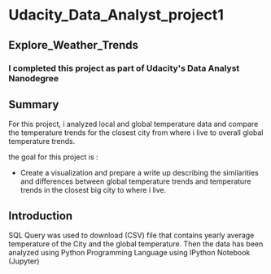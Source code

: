 # Udacity_Data_Analyst_project1
## Explore_Weather_Trends

### I completed this project as part of Udacity's Data Analyst Nanodegree

## Summary
For this project, i analyzed local and global temperature data and compare the temperature trends for the closest city from where i live to overall global temperature trends.

the goal for this project is :
* Create a visualization and prepare a write up describing the similarities and differences between global temperature trends and temperature trends in the closest big city to where i live.

## Introduction
SQL Query was used to download (CSV) file that contains yearly average temperature of the City and the global temperature.
Then the data has been analyzed using Python Programming Language using IPython Notebook (Jupyter)
